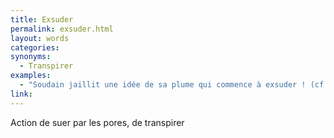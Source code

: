 ```yaml
---
title: Exsuder
permalink: exsuder.html
layout: words
categories:
synonyms:
  - Transpirer
examples:
  - "Soudain jaillit une idée de sa plume qui commence à exsuder ! (cf. Histoires)"
link: 
---
```


Action de suer par les pores, de transpirer

